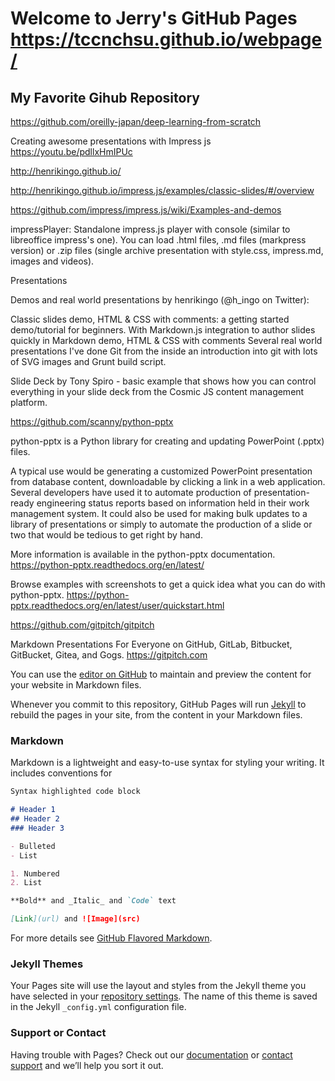 # Welcome to Jerry's GitHub Pages    https://tccnchsu.github.io/webpage/

## My Favorite Gihub Repository

https://github.com/oreilly-japan/deep-learning-from-scratch


Creating awesome presentations with Impress js
https://youtu.be/pdllxHmIPUc

http://henrikingo.github.io/

http://henrikingo.github.io/impress.js/examples/classic-slides/#/overview


https://github.com/impress/impress.js/wiki/Examples-and-demos

impressPlayer: Standalone impress.js player with console (similar to libreoffice impress's one). You can load .html files, .md files (markpress version) or .zip files (single archive presentation with style.css, impress.md, images and videos).

Presentations

Demos and real world presentations by henrikingo (@h_ingo on Twitter):

Classic slides demo, HTML & CSS with comments: a getting started demo/tutorial for beginners.
With Markdown.js integration to author slides quickly in Markdown demo, HTML & CSS with comments
Several real world presentations I've done
Git from the inside an introduction into git with lots of SVG images and Grunt build script.

Slide Deck by Tony Spiro - basic example that shows how you can control everything in your slide deck from the Cosmic JS content management platform.





https://github.com/scanny/python-pptx

python-pptx is a Python library for creating and updating PowerPoint (.pptx) files.

A typical use would be generating a customized PowerPoint presentation from database content, downloadable by clicking a link in a web application. Several developers have used it to automate production of presentation-ready engineering status reports based on information held in their work management system. It could also be used for making bulk updates to a library of presentations or simply to automate the production of a slide or two that would be tedious to get right by hand.

More information is available in the python-pptx documentation.
https://python-pptx.readthedocs.org/en/latest/

Browse examples with screenshots to get a quick idea what you can do with python-pptx. 
https://python-pptx.readthedocs.org/en/latest/user/quickstart.html

https://github.com/gitpitch/gitpitch

Markdown Presentations For Everyone on GitHub, GitLab, Bitbucket, GitBucket, Gitea, and Gogs. https://gitpitch.com

You can use the [editor on GitHub](https://github.com/tccnchsu/webpage/edit/master/README.md) to maintain and preview the content for your website in Markdown files.

Whenever you commit to this repository, GitHub Pages will run [Jekyll](https://jekyllrb.com/) to rebuild the pages in your site, from the content in your Markdown files.

### Markdown

Markdown is a lightweight and easy-to-use syntax for styling your writing. It includes conventions for

```markdown
Syntax highlighted code block

# Header 1    
## Header 2
### Header 3

- Bulleted
- List

1. Numbered
2. List

**Bold** and _Italic_ and `Code` text

[Link](url) and ![Image](src)
```

For more details see [GitHub Flavored Markdown](https://guides.github.com/features/mastering-markdown/).

### Jekyll Themes

Your Pages site will use the layout and styles from the Jekyll theme you have selected in your [repository settings](https://github.com/tccnchsu/webpage/settings). The name of this theme is saved in the Jekyll `_config.yml` configuration file.

### Support or Contact

Having trouble with Pages? Check out our [documentation](https://help.github.com/categories/github-pages-basics/) or [contact support](https://github.com/contact) and we’ll help you sort it out.
